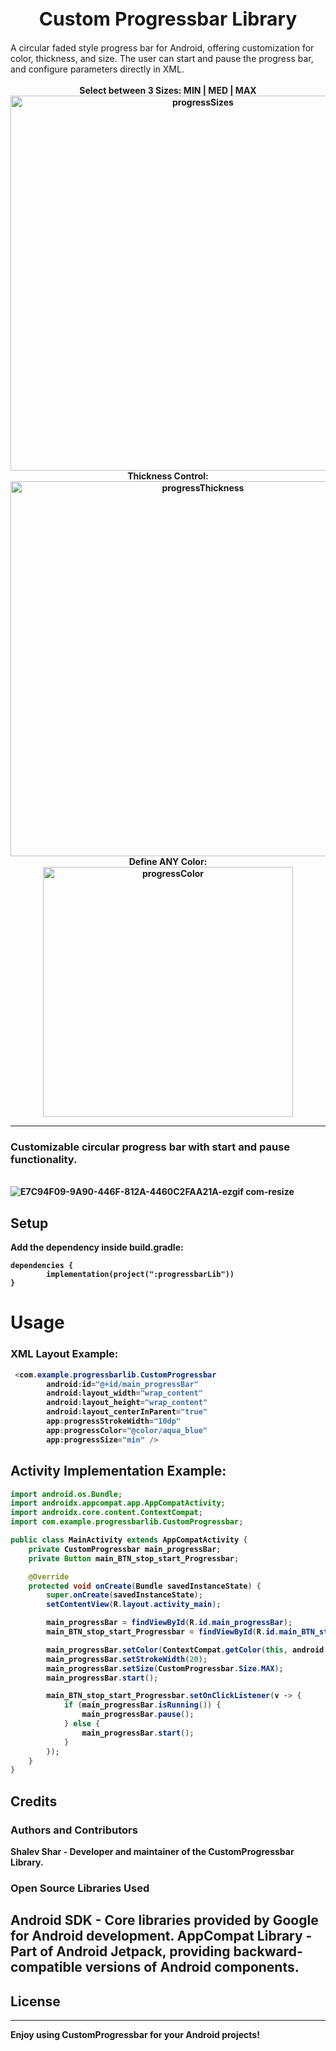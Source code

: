 <div style="text-align: center;">
    <h1 align="center" style="font-size: 30px;">Custom Progressbar Library</h1>
</div>
A circular faded style progress bar for Android, offering customization for color, thickness, and size. The user can start and pause the progress bar, and configure parameters directly in XML.




<div align="center">
    <b>
	    <b>  
	    <br>
	    Select between 3 Sizes: MIN | MED | MAX</b>
    <br>
    <img width="600" alt="progressSizes" src="https://github.com/ShalevShar/progressbarLib/assets/127881894/f957151a-4c5d-4a5d-90c8-4c88d91f7368">
    <br>
    <b>
	    Thickness Control:</b>
    <br>
    <img width="600" alt="progressThickness" src="https://github.com/ShalevShar/progressbarLib/assets/127881894/454a19b7-c1ab-4d61-9919-2ab0e42680da">
    <br>
    <b>
	    Define ANY Color:</b>
    <br>
    <img width="400" alt="progressColor" src="https://github.com/ShalevShar/progressbarLib/assets/127881894/b0dabb25-8205-4598-bdb8-3020bc75b7b6">

</div>



________________________________________________________________________

 ### Customizable circular progress bar with start and pause functionality.

<br align="center"> ![E7C94F09-9A90-446F-812A-4460C2FAA21A-ezgif com-resize](https://github.com/ShalevShar/progressbarLib/assets/127881894/e5d5f4eb-06a9-4b71-88d8-24fa4a7de984)
</br>



## Setup
Add the dependency inside build.gradle:
```
dependencies {
		implementation(project(":progressbarLib"))
}
```

# Usage
### XML Layout Example:
```java
 <com.example.progressbarlib.CustomProgressbar
        android:id="@+id/main_progressBar"
        android:layout_width="wrap_content"
        android:layout_height="wrap_content"
        android:layout_centerInParent="true"
        app:progressStrokeWidth="10dp"
        app:progressColor="@color/aqua_blue"
        app:progressSize="min" />
```
## Activity Implementation Example:
```java
import android.os.Bundle;
import androidx.appcompat.app.AppCompatActivity;
import androidx.core.content.ContextCompat;
import com.example.progressbarlib.CustomProgressbar;

public class MainActivity extends AppCompatActivity {
    private CustomProgressbar main_progressBar;
    private Button main_BTN_stop_start_Progressbar;

    @Override
    protected void onCreate(Bundle savedInstanceState) {
        super.onCreate(savedInstanceState);
        setContentView(R.layout.activity_main);

        main_progressBar = findViewById(R.id.main_progressBar);
        main_BTN_stop_start_Progressbar = findViewById(R.id.main_BTN_stop_start_Progressbar);

        main_progressBar.setColor(ContextCompat.getColor(this, android.R.color.holo_blue_bright));
        main_progressBar.setStrokeWidth(20);
        main_progressBar.setSize(CustomProgressbar.Size.MAX);
        main_progressBar.start();

        main_BTN_stop_start_Progressbar.setOnClickListener(v -> {
            if (main_progressBar.isRunning()) {
                main_progressBar.pause();
            } else {
                main_progressBar.start();
            }
        });
    }
}
```



## Credits
### Authors and Contributors
Shalev Shar - Developer and maintainer of the CustomProgressbar Library.
### Open Source Libraries Used
Android SDK - Core libraries provided by Google for Android development.
AppCompat Library - Part of Android Jetpack, providing backward-compatible versions of Android components.
-----

## License

-----

Enjoy using CustomProgressbar for your Android projects!
